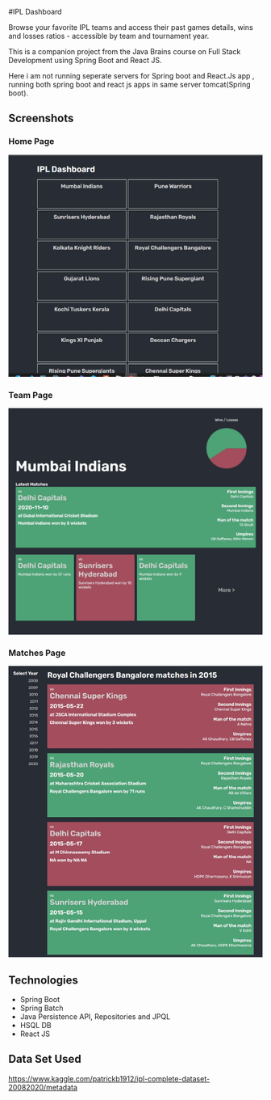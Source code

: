 #IPL Dashboard

Browse your favorite IPL teams and access their past games details, wins and losses ratios - accessible by team and tournament year.

This is a companion project from the Java Brains course on Full Stack Development using Spring Boot and React JS.

Here i am not running seperate servers for Spring boot and React.Js app , running both spring boot and react js apps in same server tomcat(Spring boot).



## Screenshots

### Home Page

![Team Page Page](/README/home-page.JPG)

### Team Page

![Team Page Page](/README/team-page.jpg)

### Matches Page

![Matches Page](/README/matches-page.jpg)

## Technologies

* Spring Boot
* Spring Batch
* Java Persistence API, Repositories and JPQL
* HSQL DB
* React JS

## Data Set Used
https://www.kaggle.com/patrickb1912/ipl-complete-dataset-20082020/metadata
